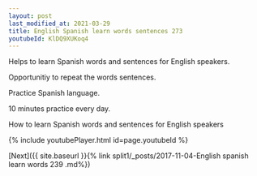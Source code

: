 ```yaml
---
layout: post
last_modified_at: 2021-03-29
title: English Spanish learn words sentences 273 
youtubeId: KlDQ9XUKoq4
---
```

 
 
Helps to learn Spanish words and sentences for English speakers.

Opportunitiy to repeat the words sentences. 

Practice Spanish language. 
 
10 minutes practice every day. 
 
How to learn Spanish words and sentences for English speakers 
 
{% include youtubePlayer.html id=page.youtubeId %}
 
 
[Next]({{ site.baseurl }}{% link  split1/_posts/2017-11-04-English spanish learn words 239 .md%})
 
